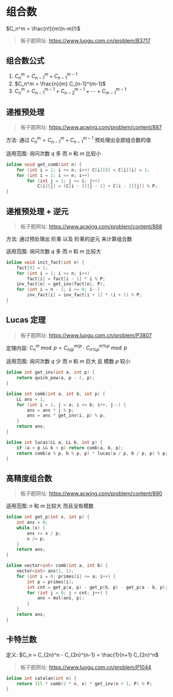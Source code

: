 # 组合数

$C_n^m = \frac{n!}{m!(n-m)!}$

> 板子题网址: https://www.luogu.com.cn/problem/B3717

## 组合数公式

1. $C_n^m = C_{n-1}^m + C_{n-1}^{m-1}$
2. $C_n^m = \frac{n}{m} C_{n-1}^{m-1}$
3. $C_n^m = C_{n-1}^{m-1} + C_{n-2}^{m-1} + \cdots + C_{m-1}^{m-1}$

## 递推预处理

> 板子题网址: https://www.acwing.com/problem/content/887

方法: 通过 $C_n^m = C_{n-1}^m + C_{n-1}^{m-1}$ 预处理出全部组合数的值

适用范围: 询问次数 $q$ 多 而 $n$ 和 $m$ 比较小

```cpp
inline void get_comb(int n) {
    for (int i = 1; i <= n; i++) C[i][0] = C[i][i] = 1;
    for (int i = 2; i <= n; i++)
        for (int j = 1; j <= i; j++)
            C[i][j] = (C[i - 1][j - 1] + C[i - 1][j]) % P;
}
```

## 递推预处理 + 逆元

> 板子题网址: https://www.acwing.com/problem/content/888

方法: 通过预处理出 阶乘 以及 阶乘的逆元 来计算组合数

适用范围: 询问次数 $q$ 多 而 $n$ 和 $m$ 比较大

```cpp
inline void init_fact(int n) {
    fact[0] = 1;
    for (int i = 1; i <= n; i++)
        fact[i] = fact[i - 1] * i % P;
    inv_fact[n] = get_inv(fact[n], P);
    for (int i = n - 1; i >= 0; i--)
        inv_fact[i] = inv_fact[i + 1] * (i + 1) % P;
}
```

## Lucas 定理

> 板子题网址: https://www.luogu.com.cn/problem/P3807

定理内容: $C_n^m \bmod p = C_{n/p}^{m/p} \cdot C_{n\%p}^{m\%p} \bmod p$

适用范围: 询问次数 $q$ 少 而 $n$ 和 $m$ 巨大 且 模数 $p$ 较小

```cpp
inline int get_inv(int a, int p) {
    return quick_pow(a, p - 2, p);
}

inline int comb(int a, int b, int p) {
    LL ans = 1;
    for (int i = 1, j = a; i <= b; i++, j--) {
        ans = ans * j % p;
        ans = ans * get_inv(i, p) % p;
    }
    return ans;
}

inline int lucas(LL a, LL b, int p) {
    if (a < p && b < p) return comb(a, b, p);
    return comb(a % p, b % p, p) * lucas(a / p, b / p, p) % p;
}
```

## 高精度组合数

> 板子题网址: https://www.acwing.com/problem/content/890

适用范围: $n$ 和 $m$ 比较大 而且没有模数

```cpp
inline int get_p(int x, int p) {
    int ans = 0;
    while (x) {
        ans += x / p;
        x /= p;
    }
    return ans;
}

inline vector<int> comb(int a, int b) {
    vector<int> ans(1, 1);
    for (int i = 0; primes[i] <= a; i++) {
        int p = primes[i];
        int cnt = get_p(a, p) - get_p(b, p) - get_p(a - b, p);
        for (int j = 0; j < cnt; j++) {
            ans = mul(ans, p);
        }
    }
    return ans;
}
```

## 卡特兰数

定义: $C_n = C_{2n}^n - C_{2n}^{n-1}  = \frac{1}{n+1} C_{2n}^n$

> 板子题网址: https://www.luogu.com.cn/problem/P1044

```cpp
inline int catalan(int n) {
    return 1ll * comb(2 * n, n) * get_inv(n + 1, P) % P;
}
```
